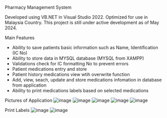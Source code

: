 Pharmacy Management System

Developed using VB.NET in Visual Studio 2022.
Optimized for use in Malaysia Country.
This project is still under active development as of May 2024.

Main Features
- Ability to save patients basic information such as Name, Identification (IC No)
- Ability to store data in MYSQL database (MYSQL from XAMPP)
- Validations check for IC formatting No to prevent errors
- Patient medications entry and store
- Patient history medications view wtih overwrite function
- Add, view, seach, update and store medications infomation in database from application
- Ability to print medications labels based on selected medications

Pictures of Application
![image](https://github.com/kenpeacez/Pharmacy-Management-System/assets/28534332/0bdbd3b0-8f62-4e03-8dc9-a51d5f4e54dd)
![image](https://github.com/kenpeacez/Pharmacy-Management-System/assets/28534332/14041a7e-8be2-4abb-854a-e87e13a9cdd6)
![image](https://github.com/kenpeacez/Pharmacy-Management-System/assets/28534332/36c55beb-55b4-4670-a9eb-86cbbc8517d5)
![image](https://github.com/kenpeacez/Pharmacy-Management-System/assets/28534332/da965863-4676-42ba-a3c3-f98a468c573d)
![image](https://github.com/kenpeacez/Pharmacy-Management-System/assets/28534332/457d4e1e-7ba2-4524-80c9-99f4b1e0b59e)

Print Labels
![image](https://github.com/kenpeacez/Pharmacy-Management-System/assets/28534332/a0b166f5-1a73-4f97-ba9e-edfa4b3ca124)
![image](https://github.com/kenpeacez/Pharmacy-Management-System/assets/28534332/42ac4c0d-0bda-40e6-aada-8d7ffc2eac04)




